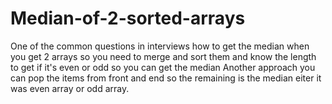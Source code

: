 # Median-of-2-sorted-arrays

One of the common questions in interviews how to get the median when you get 2 arrays so you need to merge and sort them and know the length to get if it's even or odd so you can get the median
Another approach you can pop the items from front and end so the remaining is the median eiter it was even array or odd array.
